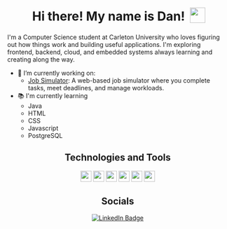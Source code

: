<h1 align="center">
  Hi there! My name is Dan!
  <img
    align="center"
    style="position: relative; left: 5px; bottom: 5px"
    src="https://media.giphy.com/media/hvRJCLFzcasrR4ia7z/giphy.gif"
    width="35"
  />
</h1>

I'm a Computer Science student at Carleton University who loves figuring out how things work and building useful applications. I'm exploring frontend, backend, cloud, and embedded systems always learning and creating along the way.

- 🔧 I’m currently working on:
  - [Job Simulator](https://github.com/Dan-dev101/Job-Simulator): A web-based job simulator where you complete tasks, meet deadlines, and manage workloads.
- 📚 I'm currently learning 
  - Java
  - HTML
  - CSS
  - Javascript
  - PostgreSQL

<div>
  <h2 align="center">Technologies and Tools</h2>
  <p align="center">
    <img
      src="https://img.shields.io/badge/Python-3776AB?logo=python&logoColor=fff"
      height="25"
    />
    <img
      src="https://img.shields.io/badge/Java-%23ED8B00.svg?logo=openjdk&logoColor=white"
      height="25"
    />
    <img 
      src="https://img.shields.io/badge/HTML-%23E34F26.svg?logo=html5&logoColor=white"
      height="25"
    />
    <img 
      src="https://img.shields.io/badge/CSS-1572B6?logo=css3&logoColor=fff"
      height="25"
    />
    <img
      src="https://img.shields.io/badge/JavaScript-F7DF1E?logo=javascript&logoColor=000"
      height="25"
    />
     <img
      src="https://img.shields.io/badge/Postgres-%23316192.svg?logo=postgresql&logoColor=white"
      height="25"
    />
  </p>
</div>

<div>
  <h2 align="center">Socials</h2>
</div>
<div id="badges" align="center">
  <a href="https://www.linkedin.com/in/dant2000/">
    <img
      src="https://img.shields.io/badge/LinkedIn-blue?style=for-the-badge&logo=linkedin&logoColor=white"
      alt="LinkedIn Badge"
    />
  </a>
</div>




<!--
**Dan-dev101/Dan-dev101** is a ✨ _special_ ✨ repository because its `README.md` (this file) appears on your GitHub profile.

Here are some ideas to get you started:

- 🔭 I’m currently working on ...
- 🌱 I’m currently learning ...
- 👯 I’m looking to collaborate on ...
- 🤔 I’m looking for help with ...
- 💬 Ask me about ...
- 📫 How to reach me: ...
- 😄 Pronouns: ...
- ⚡ Fun fact: ...
-->
